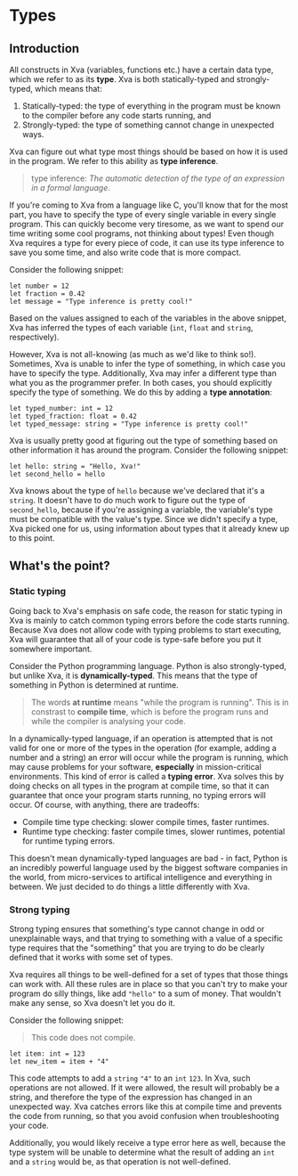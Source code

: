 # Types

## Introduction

All constructs in Xva (variables, functions etc.) have a certain data type, which we refer to as its **type**. Xva is both statically-typed and strongly-typed, which means that:

1. Statically-typed: the type of everything in the program must be known to the compiler before any code starts running, and
2. Strongly-typed: the type of something cannot change in unexpected ways.

Xva can figure out what type most things should be based on how it is used in the program. We refer to this ability as **type inference**.

> type inference: _The automatic detection of the type of an expression in a formal language_.

If you're coming to Xva from a language like C, you'll know that for the most part, you have to specify the type of every single variable in every single program. This can quickly become very tiresome, as we want to spend our time writing some cool programs, not thinking about types! Even though Xva requires a type for every piece of code, it can use its type inference to save you some time, and also write code that is more compact.

Consider the following snippet:

```xva
let number = 12
let fraction = 0.42
let message = "Type inference is pretty cool!"
```

Based on the values assigned to each of the variables in the above snippet, Xva has inferred the types of each variable (`int`, `float` and `string`, respectively).

However, Xva is not all-knowing (as much as we'd like to think so!). Sometimes, Xva is unable to infer the type of something, in which case you have to specify the type. Additionally, Xva may infer a different type than what you as the programmer prefer. In both cases, you should explicitly specify the type of something. We do this by adding a **type annotation**:

```xva
let typed_number: int = 12
let typed_fraction: float = 0.42
let typed_message: string = "Type inference is pretty cool!"
```

Xva is usually pretty good at figuring out the type of something based on other information it has around the program. Consider the following snippet:

```xva
let hello: string = "Hello, Xva!"
let second_hello = hello
```

Xva knows about the type of `hello` because we've declared that it's a `string`. It doesn't have to do much work to figure out the type of `second_hello`, because if you're assigning a variable, the variable's type must be compatible with the value's type. Since we didn't specify a type, Xva picked one for us, using information about types that it already knew up to this point.

## What's the point?

### Static typing

Going back to Xva's emphasis on safe code, the reason for static typing in Xva is mainly to catch common typing errors before the code starts running. Because Xva does not allow code with typing problems to start executing, Xva will guarantee that all of your code is type-safe before you put it somewhere important.

Consider the Python programming language. Python is also strongly-typed, but unlike Xva, it is **dynamically-typed**. This means that the type of something in Python is determined at runtime.

> The words **at runtime** means "while the program is running". This is in constrast to **compile time**, which is before the program runs and while the compiler is analysing your code.

In a dynamically-typed language, if an operation is attempted that is not valid for one or more of the types in the operation (for example, adding a number and a string) an error will occur while the program is running, which may cause problems for your software, **especially** in mission-critical environments. This kind of error is called a **typing error**. Xva solves this by doing checks on all types in the program at compile time, so that it can guarantee that once your program starts running, no typing errors will occur. Of course, with anything, there are tradeoffs:

- Compile time type checking: slower compile times, faster runtimes.
- Runtime type checking: faster compile times, slower runtimes, potential for runtime typing errors.

This doesn't mean dynamically-typed languages are bad - in fact, Python is an incredibly powerful language used by the biggest software companies in the world, from micro-services to artifical intelligence and everything in between. We just decided to do things a little differently with Xva.

### Strong typing

Strong typing ensures that something's type cannot change in odd or unexplainable ways, and that trying to something with a value of a specific type requires that the "something" that you are trying to do be clearly defined that it works with some set of types.

Xva requires all things to be well-defined for a set of types that those things can work with. All these rules are in place so that you can't try to make your program do silly things, like add `"hello"` to a sum of money. That wouldn't make any sense, so Xva doesn't let you do it.

Consider the following snippet:

> This code does not compile.

```xva
let item: int = 123
let new_item = item + "4"
```

This code attempts to add a `string` `"4"` to an `int` `123`. In Xva, such operations are not allowed. If it were allowed, the result will probably be a string, and therefore the type of the expression has changed in an unexpected way. Xva catches errors like this at compile time and prevents the code from running, so that you avoid confusion when troubleshooting your code.

Additionally, you would likely receive a type error here as well, because the type system will be unable to determine what the result of adding an `int` and a `string` would be, as that operation is not well-defined.
